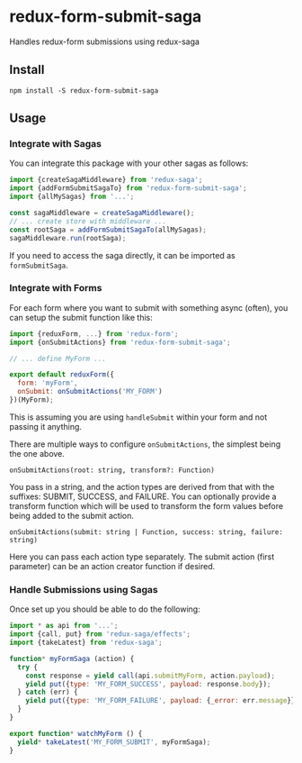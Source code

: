 # redux-form-submit-saga

Handles redux-form submissions using redux-saga

## Install

```
npm install -S redux-form-submit-saga
```

## Usage

### Integrate with Sagas

You can integrate this package with your other sagas as follows:

```js
import {createSagaMiddleware} from 'redux-saga';
import {addFormSubmitSagaTo} from 'redux-form-submit-saga';
import {allMySagas} from '...';

const sagaMiddleware = createSagaMiddleware();
// ... create store with middleware ...
const rootSaga = addFormSubmitSagaTo(allMySagas);
sagaMiddleware.run(rootSaga);
```

If you need to access the saga directly, it can be imported as `formSubmitSaga`.

### Integrate with Forms

For each form where you want to submit with something async (often), you can setup the submit function like this:

```js
import {reduxForm, ...} from 'redux-form';
import {onSubmitActions} from 'redux-form-submit-saga';

// ... define MyForm ...

export default reduxForm({
  form: 'myForm',
  onSubmit: onSubmitActions('MY_FORM')
})(MyForm);
```

This is assuming you are using `handleSubmit` within your form and not passing it anything.

There are multiple ways to configure `onSubmitActions`, the simplest being the one above.

```
onSubmitActions(root: string, transform?: Function)
```

You pass in a string, and the action types are derived from that with the suffixes: SUBMIT, SUCCESS, and FAILURE. You can optionally provide a transform function which will be used to transform the form values before being added to the submit action.

```
onSubmitActions(submit: string | Function, success: string, failure: string)
```

Here you can pass each action type separately. The submit action (first parameter) can be an action creator function if desired.

### Handle Submissions using Sagas

Once set up you should be able to do the following:

```js
import * as api from '...';
import {call, put} from 'redux-saga/effects';
import {takeLatest} from 'redux-saga';

function* myFormSaga (action) {
  try {
    const response = yield call(api.submitMyForm, action.payload);
    yield put({type: 'MY_FORM_SUCCESS', payload: response.body});
  } catch (err) {
    yield put({type: 'MY_FORM_FAILURE', payload: {_error: err.message}});
  }
}

export function* watchMyForm () {
  yield* takeLatest('MY_FORM_SUBMIT', myFormSaga);
}
```
